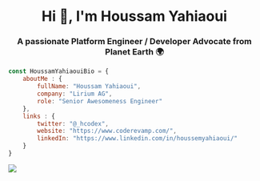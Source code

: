 <h1 align="center">Hi 👋, I'm Houssam Yahiaoui</h1>
<h3 align="center">A passionate Platform Engineer / Developer Advocate from Planet Earth 🌍</h3>

```javascript
const HoussamYahiaouiBio = {
    aboutMe : {
        fullName: "Houssam Yahiaoui",
        company: "Lirium AG",
        role: "Senior Awesomeness Engineer"
    },
    links : {
        twitter: "@_hcodex",
        website: "https://www.coderevamp.com/",
        linkedIn: "https://www.linkedin.com/in/houssemyahiaoui/"
    }
}
```

![](https://komarev.com/ghpvc/?username=houssem-yahiaoui&color=blueviolet	)
